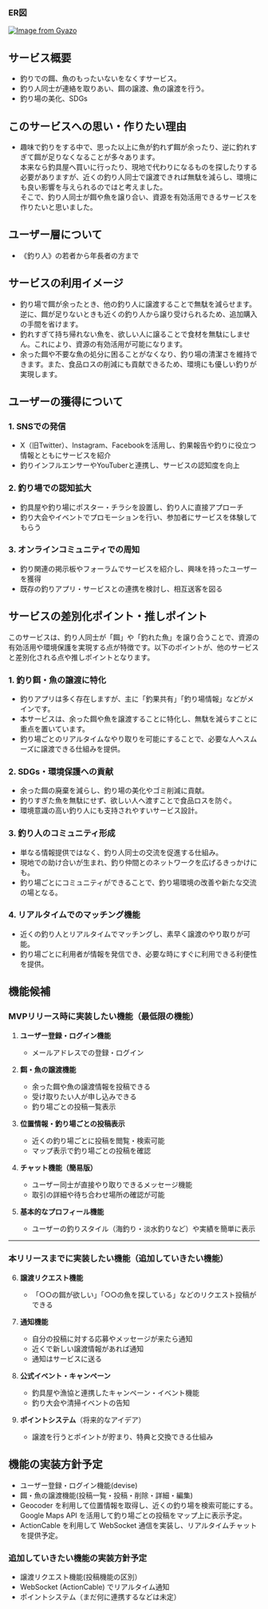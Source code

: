 ### ER図
[![Image from Gyazo](https://i.gyazo.com/e82304dca6c7425ac35605908d7d375a.png)](https://gyazo.com/e82304dca6c7425ac35605908d7d375a)


## サービス概要
- 釣りでの餌、魚のもったいないをなくすサービス。
- 釣り人同士が連絡を取りあい、餌の譲渡、魚の譲渡を行う。
- 釣り場の美化、SDGs


## このサービスへの思い・作りたい理由
- 趣味で釣りをする中で、思った以上に魚が釣れず餌が余ったり、逆に釣れすぎて餌が足りなくなることが多々あります。  
  本来なら釣具屋へ買いに行ったり、現地で代わりになるものを探したりする必要がありますが、近くの釣り人同士で譲渡できれば無駄を減らし、環境にも良い影響を与えられるのではと考えました。  
  そこで、釣り人同士が餌や魚を譲り合い、資源を有効活用できるサービスを作りたいと思いました。

## ユーザー層について
- 《釣り人》の若者から年長者の方まで


## サービスの利用イメージ
- 釣り場で餌が余ったとき、他の釣り人に譲渡することで無駄を減らせます。逆に、餌が足りないときも近くの釣り人から譲り受けられるため、追加購入の手間を省けます。
- 釣れすぎて持ち帰れない魚を、欲しい人に譲ることで食材を無駄にしません。これにより、資源の有効活用が可能になります。
- 余った餌や不要な魚の処分に困ることがなくなり、釣り場の清潔さを維持できます。また、食品ロスの削減にも貢献できるため、環境にも優しい釣りが実現します。

## ユーザーの獲得について
### 1. SNSでの発信  
- X（旧Twitter）、Instagram、Facebookを活用し、釣果報告や釣りに役立つ情報とともにサービスを紹介  
- 釣りインフルエンサーやYouTuberと連携し、サービスの認知度を向上  

### 2. 釣り場での認知拡大  
- 釣具屋や釣り場にポスター・チラシを設置し、釣り人に直接アプローチ  
- 釣り大会やイベントでプロモーションを行い、参加者にサービスを体験してもらう  

### 3. オンラインコミュニティでの周知  
- 釣り関連の掲示板やフォーラムでサービスを紹介し、興味を持ったユーザーを獲得  
- 既存の釣りアプリ・サービスとの連携を検討し、相互送客を図る  

## サービスの差別化ポイント・推しポイント  

このサービスは、釣り人同士が「餌」や「釣れた魚」を譲り合うことで、資源の有効活用や環境保護を実現する点が特徴です。以下のポイントが、他のサービスと差別化される点や推しポイントとなります。  

### 1. **釣り餌・魚の譲渡に特化**  
   - 釣りアプリは多く存在しますが、主に「釣果共有」「釣り場情報」などがメインです。  
   - 本サービスは、余った餌や魚を譲渡することに特化し、無駄を減らすことに重点を置いています。  
   - 釣り場ごとのリアルタイムなやり取りを可能にすることで、必要な人へスムーズに譲渡できる仕組みを提供。  

### 2. **SDGs・環境保護への貢献**  
   - 余った餌の廃棄を減らし、釣り場の美化やゴミ削減に貢献。  
   - 釣りすぎた魚を無駄にせず、欲しい人へ渡すことで食品ロスを防ぐ。  
   - 環境意識の高い釣り人にも支持されやすいサービス設計。  

### 3. **釣り人のコミュニティ形成**  
   - 単なる情報提供ではなく、釣り人同士の交流を促進する仕組み。  
   - 現地での助け合いが生まれ、釣り仲間とのネットワークを広げるきっかけにも。  
   - 釣り場ごとにコミュニティができることで、釣り場環境の改善や新たな交流の場となる。  

### 4. **リアルタイムでのマッチング機能**  
   - 近くの釣り人とリアルタイムでマッチングし、素早く譲渡のやり取りが可能。  
   - 釣り場ごとに利用者が情報を発信でき、必要な時にすぐに利用できる利便性を提供。  

## 機能候補 

### **MVPリリース時に実装したい機能**（最低限の機能）  
1. **ユーザー登録・ログイン機能**  
   - メールアドレスでの登録・ログイン  

2. **餌・魚の譲渡機能**  
   - 余った餌や魚の譲渡情報を投稿できる  
   - 受け取りたい人が申し込みできる  
   - 釣り場ごとの投稿一覧表示  

3. **位置情報・釣り場ごとの投稿表示**  
   - 近くの釣り場ごとに投稿を閲覧・検索可能  
   - マップ表示で釣り場ごとの投稿を確認  

4. **チャット機能（簡易版）**  
   - ユーザー同士が直接やり取りできるメッセージ機能  
   - 取引の詳細や待ち合わせ場所の確認が可能  

5. **基本的なプロフィール機能**  
   - ユーザーの釣りスタイル（海釣り・淡水釣りなど）や実績を簡単に表示  

---

### **本リリースまでに実装したい機能**（追加していきたい機能）  


6. **譲渡リクエスト機能**  
   - 「○○の餌が欲しい」「○○の魚を探している」などのリクエスト投稿ができる  

7. **通知機能**  
   - 自分の投稿に対する応募やメッセージが来たら通知  
   - 近くで新しい譲渡情報があれば通知 
   - 通知はサービスに送る
  
8. **公式イベント・キャンペーン**  
    - 釣具屋や漁協と連携したキャンペーン・イベント機能  
    - 釣り大会や清掃イベントの告知  

9. **ポイントシステム**（将来的なアイデア）  
    - 譲渡を行うとポイントが貯まり、特典と交換できる仕組み  


## 機能の実装方針予定

- ユーザー登録・ログイン機能(devise)
- 餌・魚の譲渡機能(投稿一覧・投稿・削除・詳細・編集)
- Geocoder を利用して位置情報を取得し、近くの釣り場を検索可能にする。Google Maps API を活用して釣り場ごとの投稿をマップ上に表示予定。
- ActionCable を利用して WebSocket 通信を実装し、リアルタイムチャットを提供予定。

### 追加していきたい機能の実装方針予定
- 譲渡リクエスト機能(投稿機能の区別）
- WebSocket (ActionCable) でリアルタイム通知
- ポイントシステム（まだ何に連携するなどは未定）





